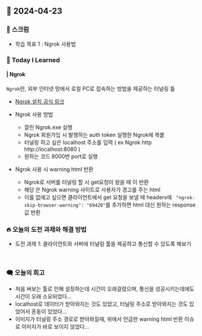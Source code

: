 ## 📆 2024-04-23

### 🔔 스크럼

- 학습 목표 1 : Ngrok 사용법
  <br/>

### 🚀 Today I Learned

#### | Ngrok

`Ngrok`란, 외부 인터넷 망에서 로컬 PC로 접속하는 방법을 제공하는 터널링 틀

- <a href="https://ngrok.com/download">Ngrok 설치 공식 링크</a>

- Ngrok 사용 방법

  - 깔린 Ngrok.exe 실행
  - Ngrok 회원가입 시 발행하는 auth token 실행한 Ngrok에 복붙
  - 터널링 하고 싶은 localhost 주소를 입력 ( ex Ngrok http http://localhost:8080 )
  - 원하는 코드 8000번 port로 실행

- Ngrok 사용 시 warning html 반환
  - Ngrok로 서버를 터널링 할 시 get요청이 왔을 때 <html>이 반환
  - 해당 <html>은 Ngrok warning 사이트로 사용자가 경고를 주는 html
  - 이를 없애고 싶으면 클라이언트에서 get 요청을 보낼 때 headers에 `
"ngrok-skip-browser-warning": "69420"`를 추가하면 html 대신 원하는 response 값 반환

### 🔥 오늘의 도전 과제와 해결 방법

- 도전 과제 1: 클라이언트와 서버에 터널링 툴을 제공하고 통신할 수 있도록 해보기

  <br/>

### 🗨️ 오늘의 회고

<!--
- 오늘의 학습 경험에 대한 자유로운 생각이나 느낀 점을 기록합니다.
- 성공적인 점, 개선해야 할 점, 새롭게 시도하고 싶은 방법 등을 포함할 수 있습니다.-->

- 처음 써보는 툴로 인해 설정하는데 시간이 오래걸렸으며, 통신을 성공시키는데에도 시간이 오래 소요되었다...
- localhost로 데이터가 받아와지는 것도 있었고, 터널링 주소로 받아와지는 것도 있었어서 혼동이 있었다...
- 이미지가 터널링 주소 경로로 받아와질때, 위에서 언급한 warning html 반환 이슈로 이미지가 바로 보이지 않았다...

<!--
### 📰 참고 자료 및 링크

- <a href="https://www.notion.so/goorm/ee564f2eb99a4a7194261e4d647b16a1?v=7677bb5865644959a89911897a5486e6">erica 한 줄 정리</a>-->
